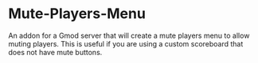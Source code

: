 Mute-Players-Menu
=================

An addon for a Gmod server that will create a mute players menu to allow muting players.
This is useful if you are using a custom scoreboard that does not have mute buttons.

